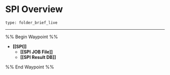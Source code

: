 # SPI Overview
 
```ccard
type: folder_brief_live
```
 
---

%% Begin Waypoint %%
- **[[SPI]]**
	- **[[SPI JOB File]]**
	- **[[SPI Result DB]]**

%% End Waypoint %%